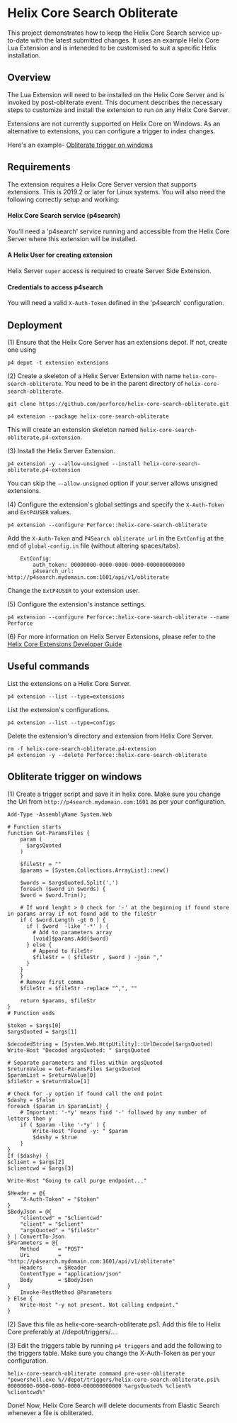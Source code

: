 # Helix Core Search Obliterate

This project demonstrates how to keep the Helix Core Search service up-to-date with the latest submitted changes.  It uses an example Helix Core Lua Extension and is inteneded to be customised to suit a specific Helix installation.


## Overview

The Lua Extension will need to be installed on the Helix Core Server and is invoked by post-obliterate event.
This document describes the necessary steps to customize and install the extension to run on any Helix Core Server.

Extensions are not currently supported on Helix Core on Windows. As an alternative to extensions, you can configure a trigger to index changes.

Here's an example- [Obliterate trigger on windows](#obliterate-trigger-on-windows)    

## Requirements

The extension requires a Helix Core Server version that supports extensions. This is 2019.2 or later for Linux systems.
You will also need the following correctly setup and working:

#### Helix Core Search service (p4search)
You'll need a 'p4search' service running and accessible from the Helix Core Server where this extension will be installed.

#### A Helix User for creating extension
Helix Server `super` access is required to create Server Side Extension.

#### Credentials to access p4search
You will need a valid `X-Auth-Token` defined in the 'p4search' configuration. 

## Deployment

(1) Ensure that the Helix Core Server has an extensions depot. If not, create one using

    p4 depot -t extension extensions
    
(2) Create a skeleton of a Helix Server Extension with name `helix-core-search-obliterate`. You need to be in the parent directory of `helix-core-search-obliterate`.

    git clone https://github.com/perforce/helix-core-search-obliterate.git
    
    p4 extension --package helix-core-search-obliterate
    
This will create an extension skeleton named `helix-core-search-obliterate.p4-extension`.
  
(3) Install the Helix Server Extension.

    p4 extension -y --allow-unsigned --install helix-core-search-obliterate.p4-extension
    
You can skip the `--allow-unsigned` option if your server allows unsigned extensions.
     	
(4) Configure the extension's global settings and specify the `X-Auth-Token` and `ExtP4USER` values.

    p4 extension --configure Perforce::helix-core-search-obliterate
    	
Add the `X-Auth-Token` and `P4Search obliterate url` in the `ExtConfig` at the end of `global-config.in` file (without altering spaces/tabs). 
    
        ExtConfig:
        	auth_token:	00000000-0000-0000-0000-000000000000
        	p4search_url: http://p4search.mydomain.com:1601/api/v1/obliterate

Change the `ExtP4USER` to your extension user.

(5) Configure the extension's instance settings.

    p4 extension --configure Perforce::helix-core-search-obliterate --name Perforce

(6) For more information on Helix Server Extensions, please refer to the [Helix Core Extensions Developer Guide](https://www.perforce.com/manuals/extensions/Content/Extensions/Home-extensions.html) 

## Useful commands

List the extensions on a Helix Core Server.

    p4 extension --list --type=extensions
        
List the extension's configurations.
    
    p4 extension --list --type=configs

Delete the extension's directory and extension from Helix Core Server.

    rm -f helix-core-search-obliterate.p4-extension    
    p4 extension -y --delete Perforce::helix-core-search-obliterate


## Obliterate trigger on windows

(1) Create a trigger script and save it in helix core. Make sure you change the Uri from `http://p4search.mydomain.com:1601` as per your configuration.

    Add-Type -AssemblyName System.Web

    # Function starts
    function Get-ParamsFiles {
        param (
          $argsQuoted
        )
    
        $fileStr = ""
        $params = [System.Collections.ArrayList]::new()
        
        $words = $argsQuoted.Split(',')
        foreach ($word in $words) {
        $word = $word.Trim();
    
        # If word lenght > 0 check for '-' at the beginning if found store in params array if not found add to the fileStr
        if ( $word.Length -gt 0 ) {
          if ( $word  -like '-*' ) {
            # Add to parameters array
            [void]$params.Add($word)
          } else {
            # Append to fileStr
            $fileStr = ( $fileStr , $word ) -join ","
          }
        }
        }
        # Remove first comma
        $fileStr = $fileStr -replace "^,", ""
        
        return $params, $fileStr
    }
    # Function ends
    
    $token = $args[0]
    $argsQuoted = $args[1]
    
    $decodedString = [System.Web.HttpUtility]::UrlDecode($argsQuoted)
    Write-Host "Decoded argsQuoted: " $argsQuoted
    
    # Separate parameters and files within argsQuoted
    $returnValue = Get-ParamsFiles $argsQuoted
    $paramList = $returnValue[0]
    $fileStr = $returnValue[1]
    
    # Check for -y option if found call the end point
    $dashy = $false
    foreach ($param in $paramList) {
        # Important: '-*y' means find '-' followed by any number of letters then y
        if ( $param -like '-*y' ) {
            Write-Host "Found -y: " $param
            $dashy = $true
        }
    }
    If ($dashy) {
    $client = $args[2]
    $clientcwd = $args[3]

	Write-Host "Going to call purge endpoint..."
	
	$Header = @{
		"X-Auth-Token" = "$token"
	}
	$BodyJson = @{
		"clientcwd" = "$clientcwd"
		"client" = "$client"
		"argsQuoted" = "$fileStr"
	} | ConvertTo-Json
	$Parameters = @{
		Method		= "POST"
		Uri			= "http://p4search.mydomain.com:1601/api/v1/obliterate"
		Headers		= $Header
		ContentType	= "application/json"
		Body		= $BodyJson
	}
    	Invoke-RestMethod @Parameters
    } Else {
        Write-Host "-y not present. Not calling endpoint."
    }

(2) Save this file as helix-core-search-obliterate.ps1. Add this file to Helix Core preferably at //depot/triggers/....

(3) Edit the triggers table by running `p4 triggers` and add the following to the triggers table. Make sure you change the X-Auth-Token as per your configuration.

    helix-core-search-obliterate command pre-user-obliterate "powershell.exe %//depot/triggers/helix-core-search-obliterate.ps1% 00000000-0000-0000-0000-000000000000 %argsQuoted% %client% %clientcwd%"

Done! Now, Helix Core Search will delete documents from Elastic Search whenever a file is obliterated.
    